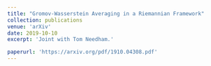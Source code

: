 ```yaml
---
title: "Gromov-Wasserstein Averaging in a Riemannian Framework"
collection: publications
venue: 'arXiv'
date: 2019-10-10
excerpt: 'Joint with Tom Needham.'

paperurl: 'https://arxiv.org/pdf/1910.04308.pdf'
---
```



